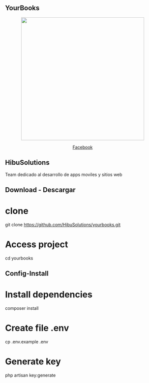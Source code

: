 ## YourBooks 
<p align="center"><a href="https://www.facebook.com/Hibu-Solutions-2339858166096856"><img src="https://scontent.fsal3-1.fna.fbcdn.net/v/t1.0-0/p180x540/76935588_2630418597040810_7807970881627488256_o.jpg?_nc_cat=101&_nc_ohc=kVOAUY55-PUAQnNVfmp-j8Os1AyWS7pHYfa7ohDkkTPPs-5QGchkeJWRw&_nc_ht=scontent.fsal3-1.fna&oh=ac99d21b68a475cd19d5f593b1e4604d&oe=5E74AC72" width="400"></a></p>

<p align="center">
<a class="btn btn-primary" href="https://www.facebook.com/Hibu-Solutions-2339858166096856">Facebook</a>


</p>

## HibuSolutions

Team dedicado al desarrollo de apps moviles y sitios web


## Download - Descargar
# clone
git clone https://github.com/HibuSolutions/yourbooks.git

# Access project
cd yourbooks

## Config-Install
# Install dependencies
composer install

# Create file .env
cp .env.example .env

# Generate key
php artisan key:generate


